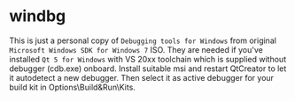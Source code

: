 # windbg
This is just a personal copy of `Debugging tools for Windows` from original `Microsoft Windows SDK for Windows 7` ISO.
They are needed if you've installed `Qt 5 for Windows` with VS 20xx toolchain which is supplied without debugger (cdb.exe) onboard. Install suitable msi and restart QtCreator to let it autodetect a new debugger. Then select it as active debugger for your build kit in Options\Build&Run\Kits.
